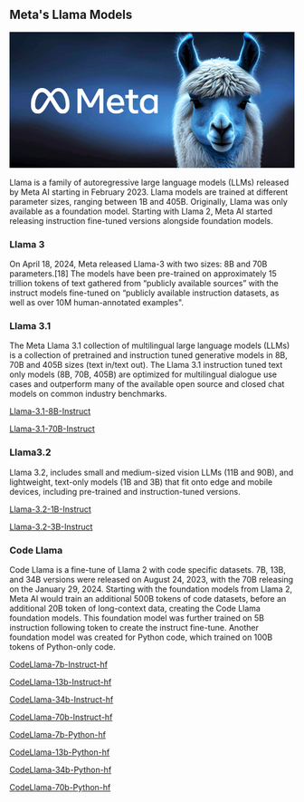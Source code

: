 ## Meta's Llama Models

![Alt text](metaLlama.png "Llama logo")


Llama is a family of autoregressive large language models (LLMs) released by Meta AI starting in February 2023. Llama models are trained at different parameter sizes, ranging between 1B and 405B. Originally, Llama was only available as a foundation model. Starting with Llama 2, Meta AI started releasing instruction fine-tuned versions alongside foundation models.



### Llama 3
On April 18, 2024, Meta released Llama-3 with two sizes: 8B and 70B parameters.[18] The models have been pre-trained on approximately 15 trillion tokens of text gathered from “publicly available sources” with the instruct models fine-tuned on “publicly available instruction datasets, as well as over 10M human-annotated examples".




### Llama 3.1
The Meta Llama 3.1 collection of multilingual large language models (LLMs) is a collection of pretrained and instruction tuned generative models in 8B, 70B and 405B sizes (text in/text out). The Llama 3.1 instruction tuned text only models (8B, 70B, 405B) are optimized for multilingual dialogue use cases and outperform many of the available open source and closed chat models on common industry benchmarks.


[Llama-3.1-8B-Instruct](https://https://huggingface.co/meta-llama/Llama-3.1-8B-Instruct)

[Llama-3.1-70B-Instruct](https://https://huggingface.co/meta-llama/Llama-3.1-70B-Instruct)


### Llama3.2
Llama 3.2, includes small and medium-sized vision LLMs (11B and 90B), and lightweight, text-only models (1B and 3B) that fit onto edge and mobile devices, including pre-trained and instruction-tuned versions.


[Llama-3.2-1B-Instruct](https://huggingface.co/meta-llama/Llama-3.2-1B-Instruct)

[Llama-3.2-3B-Instruct](https://huggingface.co/meta-llama/Llama-3.2-3B-Instruct)


### Code Llama
Code Llama is a fine-tune of Llama 2 with code specific datasets. 7B, 13B, and 34B versions were released on August 24, 2023, with the 70B releasing on the January 29, 2024. Starting with the foundation models from Llama 2, Meta AI would train an additional 500B tokens of code datasets, before an additional 20B token of long-context data, creating the Code Llama foundation models. This foundation model was further trained on 5B instruction following token to create the instruct fine-tune. Another foundation model was created for Python code, which trained on 100B tokens of Python-only code.

[CodeLlama-7b-Instruct-hf](https://huggingface.co/meta-llama/CodeLlama-7b-Instruct-hf)

[CodeLlama-13b-Instruct-hf](https://huggingface.co/meta-llama/CodeLlama-13b-Instruct-hf)

[CodeLlama-34b-Instruct-hf](https://huggingface.co/meta-llama/CodeLlama-34b-Instruct-hf)

[CodeLlama-70b-Instruct-hf](https://huggingface.co/meta-llama/CodeLlama-70b-Instruct-hf)


[CodeLlama-7b-Python-hf](https://huggingface.co/meta-llama/CodeLlama-7b-Python-hf)

[CodeLlama-13b-Python-hf](https://huggingface.co/meta-llama/CodeLlama-13b-Python-hf)

[CodeLlama-34b-Python-hf](https://huggingface.co/meta-llama/CodeLlama-34b-Python-hf)

[CodeLlama-70b-Python-hf](https://huggingface.co/meta-llama/CodeLlama-70b-Python-hf)






